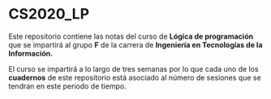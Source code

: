 # CS2020_LP

Este repositorio contiene las notas del curso de **Lógica de programación** que se impartirá al grupo **F** de la carrera de **Ingeniería en Tecnologías de la Información.** 

El curso se impartirá a lo largo de tres semanas por lo que cada uno de los **cuadernos** de este repositorio está asociado al número de sesiones que se tendran en este periodo de tiempo.
